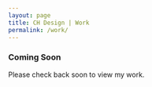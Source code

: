 ```yaml
---
layout: page
title: CH Design | Work
permalink: /work/
---
```


<h3 class="center">Coming Soon</h3>
<p class="center">Please check back soon to view my work.</p>